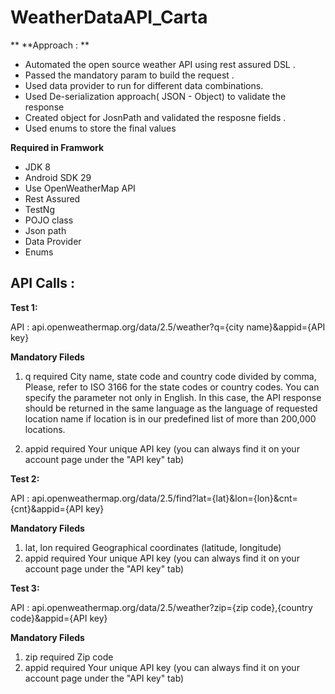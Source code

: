 # WeatherDataAPI_Carta
**
**Approach : **
- Automated the open source weather API using rest assured DSL . 
- Passed the mandatory param to build the request .
- Used data provider to run for different data combinations.
- Used De-serialization approach( JSON - Object) to validate the response 
- Created object for JosnPath and validated the resposne fields .
- Used enums to store the final values 


**Required in Framwork**

- JDK 8
- Android SDK 29
- Use OpenWeatherMap API
- Rest Assured
- TestNg
- POJO class
- Json path
- Data Provider 
- Enums 


API Calls :
--------------
**Test 1:**

API : api.openweathermap.org/data/2.5/weather?q={city name}&appid={API key} 

**Mandatory Fileds**
1) q	required	City name, state code and country code divided by comma, Please, refer to ISO 3166 for the state codes or country codes.
  You can specify the parameter not only in English. In this case, the API response should be returned in the same language as the language of requested location name if   location is in our predefined list of more than 200,000 locations.

2) appid	required	Your unique API key (you can always find it on your account page under the "API key" tab)

**Test 2:**

API : api.openweathermap.org/data/2.5/find?lat={lat}&lon={lon}&cnt={cnt}&appid={API key}

**Mandatory Fileds**
1) lat, lon	required	Geographical coordinates (latitude, longitude)
2) appid	required	Your unique API key (you can always find it on your account page under the "API key" tab)

**Test 3:**

API  : api.openweathermap.org/data/2.5/weather?zip={zip code},{country code}&appid={API key}

**Mandatory Fileds**
1) zip	required	Zip code
2) appid	required	Your unique API key (you can always find it on your account page under the "API key" tab)




